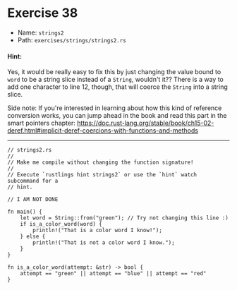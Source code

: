 # Exercise 38

- Name: ```strings2```
- Path: ```exercises/strings/strings2.rs```
#### Hint: 

Yes, it would be really easy to fix this by just changing the value bound to `word` to be a
string slice instead of a `String`, wouldn't it?? There is a way to add one character to line
12, though, that will coerce the `String` into a string slice.

Side note: If you're interested in learning about how this kind of reference conversion works, you can jump ahead in the book and read this part in the smart pointers chapter: https://doc.rust-lang.org/stable/book/ch15-02-deref.html#implicit-deref-coercions-with-functions-and-methods


---



```rust,editable
// strings2.rs
//
// Make me compile without changing the function signature!
//
// Execute `rustlings hint strings2` or use the `hint` watch subcommand for a
// hint.

// I AM NOT DONE

fn main() {
    let word = String::from("green"); // Try not changing this line :)
    if is_a_color_word(word) {
        println!("That is a color word I know!");
    } else {
        println!("That is not a color word I know.");
    }
}

fn is_a_color_word(attempt: &str) -> bool {
    attempt == "green" || attempt == "blue" || attempt == "red"
}

```
